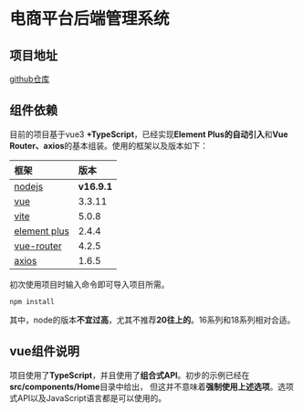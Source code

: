 # 电商平台后端管理系统

## 项目地址

[github仓库](https://github.com/bjfu-qwh/mall-admin)

## 组件依赖

目前的项目基于vue3 **+TypeScript**，已经实现**Element Plus的自动引入**和**Vue Router、axios**的基本组装。使用的框架以及版本如下：

| 框架                                              | 版本          |
|:------------------------------------------------|:------------|
| [nodejs](https://nodejs.org/dist/v16.9.1/)      | **v16.9.1** |
| [vue](https://cn.vuejs.org/)                    | 3.3.11      |
| [vite](https://vitejs.dev/)                     | 5.0.8       |
| [element plus](https://element-plus.org/zh-CN/) | 2.4.4       |
| [vue-router](https://router.vuejs.org/zh/)      | 4.2.5       |
| [axios](https://axios-http.com/)                | 1.6.5       |

初次使用项目时输入命令即可导入项目所需。

```shell
npm install
```

其中，node的版本**不宜过高**，尤其不推荐**20往上的**。16系列和18系列相对合适。

## vue组件说明

项目使用了**TypeScript**，并且使用了**组合式API**。初步的示例已经在**src/components/Home**目录中给出，
但这并不意味着**强制使用上述选项**。选项式API以及JavaScript语言都是可以使用的。

